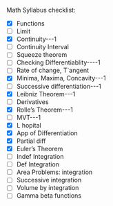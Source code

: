 Math Syllabus checklist:
- [x] Functions
- [ ] Limit
- [x] Continuity---1
- [ ] Continuity Interval
- [ ] Squeeze theorem
- [ ] Checking Differentiablity----1
- [ ] Rate of change, T`angent
- [x] Minima, Maxima, Concavity---1
- [ ] Successive differentiation---1
- [x] Leibniz Theorem---1
- [ ] Derivatives
- [x] Rolle’s Theorem---1
- [ ] MVT---1
- [x] L hopital
- [x] App of Differentiation
- [x] Partial diff
- [x] Euler’s Theorem
- [ ] Indef Integration
- [ ] Def Integration
- [ ] Area Problems: integration
- [ ] Successive integration
- [ ] Volume by integration
- [ ] Gamma beta functions